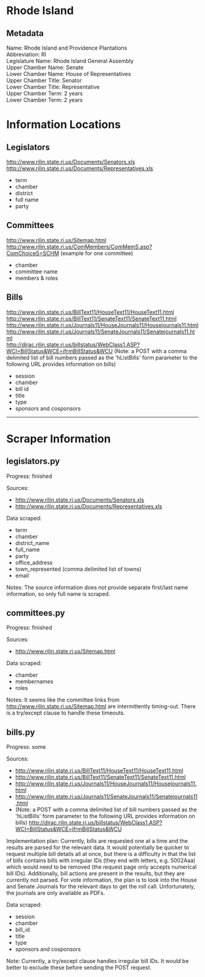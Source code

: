 Rhode Island
============

Metadata
--------
Name: Rhode Island and Providence Plantations  
Abbreviation: RI  
Legislature Name: Rhode Island General Assembly  
Upper Chamber Name: Senate  
Lower Chamber Name: House of Representatives  
Upper Chamber Title: Senator  
Lower Chamber Title: Representative  
Upper Chamber Term: 2 years  
Lower Chamber Term: 2 years  


Information Locations
=====================

Legislators
-----------
http://www.rilin.state.ri.us/Documents/Senators.xls  
http://www.rilin.state.ri.us/Documents/Representatives.xls

* term
* chamber
* district
* full name
* party

Committees
----------
http://www.rilin.state.ri.us/Sitemap.html  
http://www.rilin.state.ri.us/ComMembers/ComMemS.asp?ComChoiceS=SCHM (example for one committee)

* chamber
* committee name
* members & roles

Bills
-----
http://www.rilin.state.ri.us/BillText11/HouseText11/HouseText11.html  
http://www.rilin.state.ri.us/BillText11/SenateText11/SenateText11.html  
http://www.rilin.state.ri.us/Journals11/HouseJournals11/Housejournals11.html  
http://www.rilin.state.ri.us/Journals11/SenateJournals11/Senatejournals11.html  
http://dirac.rilin.state.ri.us/billstatus/WebClass1.ASP?WCI=BillStatus&WCE=ifrmBillStatus&WCU
(Note: a POST with a comma delimited list of bill numbers passed as the 'hListBills' form
parameter to the following URL provides information on bills)

* session
* chamber
* bill id
* title
* type
* sponsors and cosponsors

- - -

Scraper Information
===================

legislators.py
--------------
Progress: finished

Sources:

* http://www.rilin.state.ri.us/Documents/Senators.xls
* http://www.rilin.state.ri.us/Documents/Representatives.xls

Data scraped:
* term
* chamber
* district_name
* full_name
* party
* office_address
* town_represented (comma delimited list of towns)
* email

Notes: The source information does not provide separate first/last name information, so only
full name is scraped.


committees.py
-------------
Progress: finished

Sources:

* http://www.rilin.state.ri.us/Sitemap.html

Data scraped:

* chamber
* membernames
* roles

Notes: It seems like the committee links from http://www.rilin.state.ri.us/Sitemap.html are
intermittently timing-out. There is a try/except clause to handle these timeouts.


bills.py
--------
Progress: some

Sources:

* http://www.rilin.state.ri.us/BillText11/HouseText11/HouseText11.html
* http://www.rilin.state.ri.us/BillText11/SenateText11/SenateText11.html
* http://www.rilin.state.ri.us/Journals11/HouseJournals11/Housejournals11.html
* http://www.rilin.state.ri.us/Journals11/SenateJournals11/Senatejournals11.html
* (Note: a POST with a comma delimited list of bill numbers passed as the 'hListBills' form
parameter to the following URL provides information on bills)
http://dirac.rilin.state.ri.us/billstatus/WebClass1.ASP?WCI=BillStatus&WCE=ifrmBillStatus&WCU

Implementation plan: Currently, bills are requested one at a time and the results are parsed
for the relevant data. It would potentially be quicker to request multiple bill details all at
once, but there is a difficulty in that the list of bills contains bills with irregular IDs
(they end with letters, e.g. 5002Aaa) which would need to be removed (the request page only
accepts numerical bill IDs). Additionally, bill actions are present in the results, but they
are currently not parsed. For vote information, the plan is to look into the House and Senate
Journals for the relevant days to get the roll call. Unfortunately, the journals are only
available as PDFs.

Data scraped:

* session
* chamber
* bill_id
* title
* type
* sponsors and cosponsors

Note: Currently, a try/except clause handles irregular bill IDs. It would be better to exclude
these before sending the POST request.
